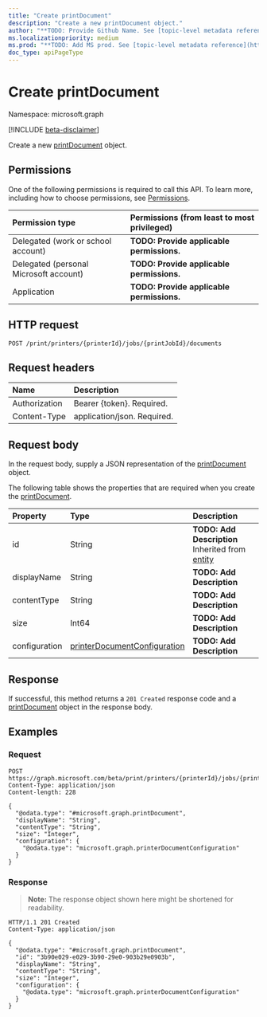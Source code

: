 ```yaml
---
title: "Create printDocument"
description: "Create a new printDocument object."
author: "**TODO: Provide Github Name. See [topic-level metadata reference](https://msgo.azurewebsites.net/add/document/guidelines/metadata.html#topic-level-metadata)**"
ms.localizationpriority: medium
ms.prod: "**TODO: Add MS prod. See [topic-level metadata reference](https://msgo.azurewebsites.net/add/document/guidelines/metadata.html#topic-level-metadata)**"
doc_type: apiPageType
---
```


# Create printDocument
Namespace: microsoft.graph

[!INCLUDE [beta-disclaimer](../../includes/beta-disclaimer.md)]

Create a new [printDocument](../resources/printdocument.md) object.

## Permissions
One of the following permissions is required to call this API. To learn more, including how to choose permissions, see [Permissions](/graph/permissions-reference).

|Permission type|Permissions (from least to most privileged)|
|:---|:---|
|Delegated (work or school account)|**TODO: Provide applicable permissions.**|
|Delegated (personal Microsoft account)|**TODO: Provide applicable permissions.**|
|Application|**TODO: Provide applicable permissions.**|

## HTTP request

<!-- {
  "blockType": "ignored"
}
-->
``` http
POST /print/printers/{printerId}/jobs/{printJobId}/documents
```

## Request headers
|Name|Description|
|:---|:---|
|Authorization|Bearer {token}. Required.|
|Content-Type|application/json. Required.|

## Request body
In the request body, supply a JSON representation of the [printDocument](../resources/printdocument.md) object.

The following table shows the properties that are required when you create the [printDocument](../resources/printdocument.md).

|Property|Type|Description|
|:---|:---|:---|
|id|String|**TODO: Add Description** Inherited from [entity](../resources/entity.md)|
|displayName|String|**TODO: Add Description**|
|contentType|String|**TODO: Add Description**|
|size|Int64|**TODO: Add Description**|
|configuration|[printerDocumentConfiguration](../resources/printerdocumentconfiguration.md)|**TODO: Add Description**|



## Response

If successful, this method returns a `201 Created` response code and a [printDocument](../resources/printdocument.md) object in the response body.

## Examples

### Request
<!-- {
  "blockType": "request",
  "name": "create_printdocument_from_"
}
-->
``` http
POST https://graph.microsoft.com/beta/print/printers/{printerId}/jobs/{printJobId}/documents
Content-Type: application/json
Content-length: 228

{
  "@odata.type": "#microsoft.graph.printDocument",
  "displayName": "String",
  "contentType": "String",
  "size": "Integer",
  "configuration": {
    "@odata.type": "microsoft.graph.printerDocumentConfiguration"
  }
}
```


### Response
>**Note:** The response object shown here might be shortened for readability.
<!-- {
  "blockType": "response",
  "truncated": true,
  "@odata.type": "microsoft.graph.printDocument"
}
-->
``` http
HTTP/1.1 201 Created
Content-Type: application/json

{
  "@odata.type": "#microsoft.graph.printDocument",
  "id": "3b90e029-e029-3b90-29e0-903b29e0903b",
  "displayName": "String",
  "contentType": "String",
  "size": "Integer",
  "configuration": {
    "@odata.type": "microsoft.graph.printerDocumentConfiguration"
  }
}
```

